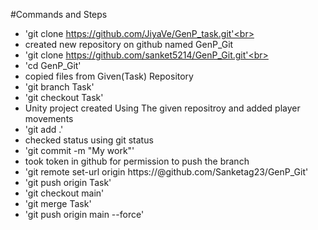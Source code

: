 #Commands and Steps<br>
- 'git clone https://github.com/JiyaVe/GenP_task.git'<br>
- created new repository on github named GenP_Git
- 'git clone https://github.com/sanket5214/GenP_Git.git'<br>
- 'cd GenP_Git'<br>
- copied files from Given(Task) Repository<br>
- 'git branch Task'<br>
- 'git checkout Task'<br>
- Unity project created Using The given repositroy and added player movements<br>
- 'git add .'<br>
- checked status using git status<br>
- 'git commit -m "My work"'<br>
- took token in github for permission to push the branch<br>
- 'git remote set-url origin https://<Tokennumber>@github.com/Sanketag23/GenP_Git'<br>
- 'git push origin Task'<br>
- 'git checkout main'<br>
- 'git merge Task'<br>
- 'git push origin main --force'<br>



